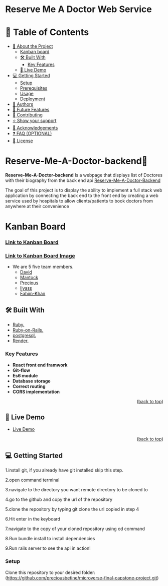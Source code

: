 <a name="readme-top"></a>

  <h1><b>Reserve Me A Doctor Web Service </b></h1>

</div>

# 📗 Table of Contents

- [📖 About the Project](#about-project)
  - [Kanban board](#kanban-board)
  - [🛠 Built With](#built-with)
    - [Key Features](#key-features)
  - [🚀 Live Demo](#live-demo)
- [💻 Getting Started](#getting-started)
  - [Setup](#setup)
  - [Prerequisites](#prerequisites)
  - [Usage](#usage)
  - [Deployment](#deployment-section)
- [👥 Authors](#authors)
- [🔭 Future Features](#future-features)
- [🤝 Contributing](#contributing)
- [⭐️ Show your support](#support)
- [🙏 Acknowledgements](#acknowledgements)
- [❓ FAQ (OPTIONAL)](#faq)
- [📝 License](#license)

# Reserve-Me-A-Doctor-backend📖 <a name="about-project"></a>

**Reserve-Me-A-Doctor-backend** Is a webpage that displays list of Doctores with their biography from the back end api [Reserve-Me-A-Doctor-Backend](https://github.com/preciousbetine/microverse-final-capstone-project)

The goal of this project is to display the ability to implement a full stack web application by connecting the back end to the front end by creating a web service used by hospitals to allow clients/patients to book doctors from anywhere at their convenience

# Kanban Board

### [Link to Kanban Board](https://github.com/preciousbetine/microverse-final-capstone-project/projects/1)

### [Link to Kanban Board Image ](./src/assets/kanban1.jpg)

- We are 5 five team members.
  - [David](https://github.com/David-Lanzz)
  - [Mantock](https://github.com/SabiMantock)
  - [Precious](https://github.com/preciousbetine)
  - [Ilyass](https://github.com/ilyassatlassi)
  - [Fahim-Khan](https://github.com/Fahim-Khan-P)

## 🛠 Built With <a name="built-with"></a>

- [Ruby.](https://www.ruby-lang.org/en/)
- [Ruby-on-Rails.](https://www.jetbrains.com/ruby/features/?source=google&medium=cpc&campaign=10116875254&term=rails%20development&content=437187921767&gad=1&gclid=Cj0KCQjwoK2mBhDzARIsADGbjepkeeeYLo_xHowNEgJzOylclZzuTbAAdgcmhgJ_BG9Ni4FylKPkLeoaAmdkEALw_wcB)
- [postgresql.](https://www.pgsclusters.com/?utm_source=google.com&utm_medium=ads&utm_term=postgresql%20cloud&gclid=Cj0KCQjwoK2mBhDzARIsADGbjereykxvLbT7fM4zxP2KcpnhkDLDdXIAhONCH5lTpYppPiMITrPTpcAaAmaxEALw_wcB)
- [Render.](https://render.com/)

### Key Features <a name="key-features"></a>

- **React front end framwork**
- **Git-flow**
- **Es6 module**
- **Database storage**
- **Correct routing**
- **CORS implementation**

<p align="right">(<a href="#readme-top">back to top</a>)</p>

## 🚀 Live Demo <a name="live-demo"></a>

- [Live Demo](https://reserve-me-a-doc.onrender.com/)

<p align="right">(<a href="#readme-top">back to top</a>)</p>

## 💻 Getting Started <a name="getting-started"></a>

1.install git, if you already have git installed skip this step.

2.open command terminal

3.navigate to the directory you want remote directory to be cloned to

4.go to the github and copy the url of the repository

5.clone the repository by typing git clone the url copied in step 4

6.Hit enter in the keyboard

7.navigate to the copy of your cloned repository using cd command

8.Run bundle install to install dependencies

9.Run rails server to see the api in action!

### Setup <a name="setup"></a>

Clone this repository to your desired folder:(https://github.com/preciousbetine/microverse-final-capstone-project.git)

